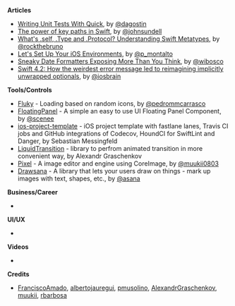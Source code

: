 **Articles**

* [Writing Unit Tests With Quick](https://agostini.tech/2018/10/29/writing-unit-tests-with-quick/), by [@dagostin](https://twitter.com/dagostin)
* [The power of key paths in Swift](https://www.swiftbysundell.com/posts/the-power-of-key-paths-in-swift), by [@johnsundell](https://twitter.com/johnsundell)
* [What's .self, .Type and .Protocol? Understanding Swift Metatypes](https://swiftrocks.com/whats-type-and-self-swift-metatypes.html), by [@rockthebruno](https://twitter.com/rockthebruno)
* [Let's Set Up Your iOS Environments](https://robots.thoughtbot.com/let-s-setup-your-ios-environments), by [@p_montalto](https://twitter.com/p_montalto)
* [Sneaky Date Formatters Exposing More Than You Think](https://williamboles.me/sneaky-date-formatters-exposing-more-than-you-think/), by [@wibosco](https://twitter.com/wibosco)
* [Swift 4.2: How the weirdest error message led to reimagining implicitly unwrapped optionals](http://iosbrain.com/blog/2018/10/24/swift-4-2-how-the-weirdest-error-message-led-to-reimagining-implicitly-unwrapped-optionals/), by [@iosbrain](https://twitter.com/iosbrain)

**Tools/Controls**

* [Fluky](https://github.com/pedrommcarrasco/Fluky) - Loading based on random icons, by [@pedrommcarrasco](https://twitter.com/pedrommcarrasco)
* [FloatingPanel](https://github.com/SCENEE/FloatingPanel) - A simple an easy to use UI Floating Panel Component, by [@scenee](https://twitter.com/scenee)
* [ios-project-template](https://github.com/messeb/ios-project-template) - iOS project template with fastlane lanes, Travis CI jobs and GitHub integrations of Codecov, HoundCI for SwiftLint and Danger, by Sebastian Messingfeld
* [LiquidTransition](https://github.com/AlexandrGraschenkov/LiquidTransition) - library to perfrom animated transition in more convenient way, by Alexandr Graschenkov
* [Pixel](https://github.com/muukii/Pixel) - A image editor and engine using CoreImage, by [@muukii0803](https://twitter.com/muukii0803)
* [Drawsana](https://github.com/Asana/Drawsana) - A library that lets your users draw on things - mark up images with text, shapes, etc., by [@asana](https://twitter.com/asana)


**Business/Career**

* 

**UI/UX**

* 

**Videos**

* 

**Credits**

* [FranciscoAmado](https://github.com/FranciscoAmado), [albertojauregui](https://github.com/albertojauregui), [pmusolino](https://github.com/pmusolino), [AlexandrGraschenkov](https://github.com/AlexandrGraschenkov), [muukii](https://github.com/muukii), [rbarbosa](https://github.com/rbarbosa)
